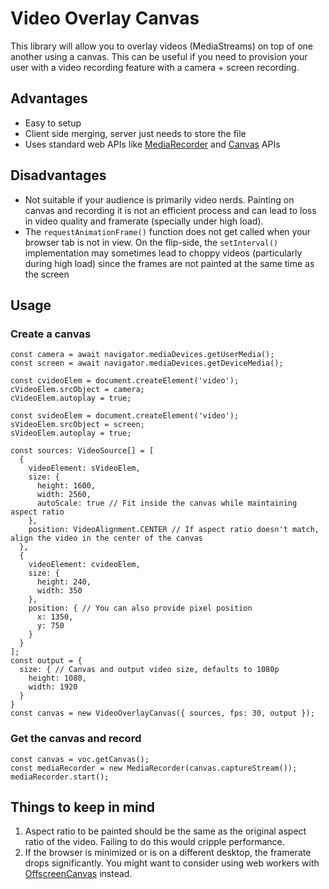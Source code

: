 # Video Overlay Canvas

This library will allow you to overlay videos (MediaStreams) on top of one another using a canvas. This can be useful if you need to provision your user with a video recording feature with a camera + screen recording.

## Advantages
- Easy to setup
- Client side merging, server just needs to store the file
- Uses standard web APIs like [MediaRecorder](https://developer.mozilla.org/en-US/docs/Web/API/MediaRecorder) and [Canvas](https://developer.mozilla.org/en-US/docs/Web/API/Canvas_API) APIs

## Disadvantages
- Not suitable if your audience is primarily video nerds. Painting on canvas and recording it is not an efficient process and can lead to loss in video quality and framerate (specially under high load).
- The `requestAnimationFrame()` function does not get called when your browser tab is not in view. On the flip-side, the `setInterval()` implementation may sometimes lead to choppy videos (particularly during high load) since the frames are not painted at the same time as the screen

## Usage
### Create a canvas

```
const camera = await navigator.mediaDevices.getUserMedia();
const screen = await navigator.mediaDevices.getDeviceMedia();

const cvideoElem = document.createElement('video');
cVideoElem.srcObject = camera;
cVideoElem.autoplay = true;

const svideoElem = document.createElement('video');
sVideoElem.srcObject = screen;
sVideoElem.autoplay = true;

const sources: VideoSource[] = [
  {
    videoElement: sVideoElem,
    size: {
      height: 1600,
      width: 2560,
      autoScale: true // Fit inside the canvas while maintaining aspect ratio
    },
    position: VideoAlignment.CENTER // If aspect ratio doesn't match, align the video in the center of the canvas
  },
  {
    videoElement: cvideoElem,
    size: {
      height: 240,
      width: 350
    },
    position: { // You can also provide pixel position
      x: 1350,
      y: 750
    }
  }
];
const output = {
  size: { // Canvas and output video size, defaults to 1080p
    height: 1080,
    width: 1920
  }
}
const canvas = new VideoOverlayCanvas({ sources, fps: 30, output });
```
### Get the canvas and record
```
const canvas = voc.getCanvas();
const mediaRecorder = new MediaRecorder(canvas.captureStream());
mediaRecorder.start();
```

## Things to keep in mind
1. Aspect ratio to be painted should be the same as the original aspect ratio of the video. Failing to do this would cripple performance.
2. If the browser is minimized or is on a different desktop, the framerate drops significantly. You might want to consider using web workers with [OffscreenCanvas](https://developer.mozilla.org/en-US/docs/Web/API/OffscreenCanvas) instead.
